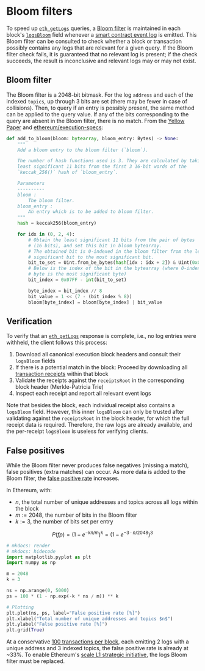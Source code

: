 # Bloom filters

To speed up [`eth_getLogs`](./event-logs.md#eth_getlogs) queries, a [Bloom filter](https://en.wikipedia.org/wiki/Bloom_filter) is maintained in each block's [`logsBloom`](https://ethereum.org/en/developers/docs/apis/json-rpc/#eth_getblockbyhash) field whenever a [smart contract event log](./event-logs.md#log-opcodes) is emitted. This Bloom filter can be consulted to check whether a block or transaction possibly contains any logs that are relevant for a given query. If the Bloom filter check fails, it is guaranteed that no relevant log is present; if the check succeeds, the result is inconclusive and relevant logs may or may not exist.

## Bloom filter

The Bloom filter is a 2048-bit bitmask. For the log `address` and each of the indexed `topics`, up through 3 bits are set (there may be fewer in case of collisions). Then, to query if an entry is possibly present, the same method can be applied to the query value. If any of the bits corresponding to the query are absent in the Bloom filter, there is no match. From the [Yellow Paper](https://ethereum.github.io/yellowpaper/paper.pdf) and [ethereum/execution-specs](https://github.com/ethereum/execution-specs/blob/master/src/ethereum/frontier/bloom.py):

```python
def add_to_bloom(bloom: bytearray, bloom_entry: Bytes) -> None:
    """
    Add a bloom entry to the bloom filter (`bloom`).

    The number of hash functions used is 3. They are calculated by taking the
    least significant 11 bits from the first 3 16-bit words of the
    `keccak_256()` hash of `bloom_entry`.

    Parameters
    ----------
    bloom :
        The bloom filter.
    bloom_entry :
        An entry which is to be added to bloom filter.
    """
    hash = keccak256(bloom_entry)

    for idx in (0, 2, 4):
        # Obtain the least significant 11 bits from the pair of bytes
        # (16 bits), and set this bit in bloom bytearray.
        # The obtained bit is 0-indexed in the bloom filter from the least
        # significant bit to the most significant bit.
        bit_to_set = Uint.from_be_bytes(hash[idx : idx + 2]) & Uint(0x07FF)
        # Below is the index of the bit in the bytearray (where 0-indexed
        # byte is the most significant byte)
        bit_index = 0x07FF - int(bit_to_set)

        byte_index = bit_index // 8
        bit_value = 1 << (7 - (bit_index % 8))
        bloom[byte_index] = bloom[byte_index] | bit_value
```

## Verification

To verify that an [`eth_getLogs`](./event-logs.md#eth_getlogs) response is complete, i.e., no log entries were withheld, the client follows this process:

1. Download all canonical execution block headers and consult their `logsBloom` fields
2. If there is a potential match in the block: Proceed by downloading all [transaction receipts](https://ethereum.org/en/developers/docs/apis/json-rpc/#eth_gettransactionreceipt) within that block
3. Validate the receipts against the `receiptsRoot` in the corresponding block header (Merkle-Patricia Trie)
4. Inspect each receipt and report all relevant event logs

Note that besides the block, each individual receipt also contains a `logsBloom` field. However, this inner `logsBloom` can only be trusted after validating against the `receiptsRoot` in the block header, for which the full receipt data is required. Therefore, the raw logs are already available, and the per-receipt `logsBloom` is useless for verifying clients.

## False positives

While the Bloom filter never produces false negatives (missing a match), false positives (extra matches) can occur. As more data is added to the Bloom filter, the [false positive rate](https://en.wikipedia.org/wiki/Bloom_filter#Probability_of_false_positives) increases.

In Ethereum, with:

- $n$, the total number of unique addresses and topics across all logs within the block
- $m := 2048$, the number of bits in the Bloom filter
- $k := 3$, the number of bits set per entry

$$
P(fp) = \left( 1 - e^{-kn / m} \right) ^k = \left( 1 - e^{-3 \cdot n / 2048} \right) ^3
$$

```python
# mkdocs: render
# mkdocs: hidecode
import matplotlib.pyplot as plt
import numpy as np

m = 2048
k = 3

ns = np.arange(0, 5000)
ps = 100 * (1 - np.exp(-k * ns / m)) ** k

# Plotting
plt.plot(ns, ps, label="False positive rate [%]")
plt.xlabel("Total number of unique addresses and topics $n$")
plt.ylabel("False positive rate [%]")
plt.grid(True)
```

At a conservative [100 transactions per block](https://etherscan.io/chart/tx), each emitting 2 logs with a unique address and 3 indexed topics, the false positive rate is already at ~33%. To enable Ethereum's [scale L1 strategic initiative](https://protocol.ethereum.foundation/strategic-initiatives), the logs Bloom filter must be replaced.
